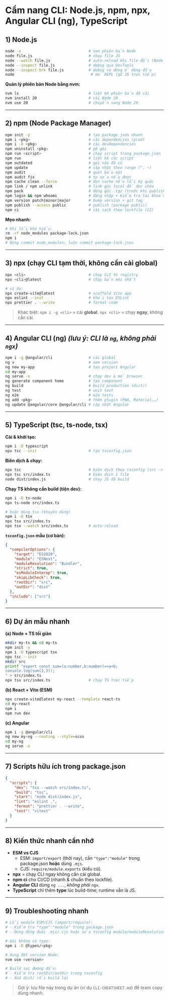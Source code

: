 # Cẩm nang CLI: Node.js, npm, npx, Angular CLI (ng), TypeScript

## 1) Node.js

```bash
node -v                              # xem phiên bản Node
node file.js                         # chạy file JS
node --watch file.js                 # auto-reload khi file đổi (Node 18+)
node --inspect file.js               # debug qua DevTools
node --inspect-brk file.js           # debug và dừng ở dòng đầu
node                                  # mở REPL (gõ JS trực tiếp)
```

**Quản lý phiên bản Node bằng nvm:**
```bash
nvm ls                               # liệt kê phiên bản đã cài
nvm install 20                       # cài Node 20
nvm use 20                           # chuyển sang Node 20
```

---

## 2) npm (Node Package Manager)

```bash
npm init -y                          # tạo package.json nhanh
npm i <pkg>                          # cài dependencies (prod)
npm i -D <pkg>                       # cài devDependencies
npm uninstall <pkg>                  # gỡ gói
npm run <script>                     # chạy script trong package.json
npm run                              # liệt kê các script
npm outdated                         # gói nào đã cũ
npm update                           # cập nhật theo range (^, ~)
npm audit                            # quét bảo mật
npm audit fix                        # tự sửa nếu được
npm cache clean --force              # dọn cache nếu lỗi kỳ quặc
npm link / npm unlink                # link gói local để dev chéo
npm pack                             # đóng gói .tgz (trước khi publish)
npm login && npm whoami              # đăng nhập + kiểm tra tài khoản
npm version patch|minor|major        # bump version + git tag
npm publish --access public          # publish (package public)
npm ci                               # cài sạch theo lockfile (CI)
```

**Mẹo nhanh:**
```bash
# Khi lỗi khó hiểu:
rm -rf node_modules package-lock.json
npm i
# Đừng commit node_modules; luôn commit package-lock.json
```

---

## 3) npx (chạy CLI tạm thời, không cần cài global)

```bash
npx <cli>                            # chạy CLI từ registry
npx <cli>@latest                     # chạy bản mới nhất

# ví dụ:
npx create-vite@latest               # scaffold Vite app
npx eslint --init                    # khởi tạo ESLint
npx prettier . --write               # format code
```

> Khác biệt: `npm i -g <cli>` = cài **global**. `npx <cli>` = chạy **ngay**, không cần cài.

---

## 4) Angular CLI (ng)  *(lưu ý: CLI là `ng`, không phải `ngx`)*

```bash
npm i -g @angular/cli                # cài global
ng v                                 # xem version
ng new my-app                        # tạo project Angular
cd my-app
ng serve -o                          # chạy dev & mở browser
ng generate component home           # tạo component
ng build                             # build production (dist/)
ng test                              # unit test
ng e2e                               # e2e tests
ng add <pkg>                         # thêm plugin (PWA, Material,…)
ng update @angular/core @angular/cli # cập nhật Angular
```

---

## 5) TypeScript (tsc, ts-node, tsx)

**Cài & khởi tạo:**
```bash
npm i -D typescript
npx tsc --init                       # tạo tsconfig.json
```

**Biên dịch & chạy:**
```bash
npx tsc                              # biên dịch theo tsconfig (src -> dist)
npx tsc src/index.ts                 # biên dịch 1 file
node dist/index.js                   # chạy JS đã build
```

**Chạy TS không cần build (tiện dev):**
```bash
npm i -D ts-node
npx ts-node src/index.ts

# hoặc dùng tsx (khuyên dùng)
npm i -D tsx
npx tsx src/index.ts
npx tsx --watch src/index.ts         # auto-reload
```

**`tsconfig.json` mẫu (cơ bản):**
```json
{
  "compilerOptions": {
    "target": "ES2020",
    "module": "ESNext",
    "moduleResolution": "Bundler",
    "strict": true,
    "esModuleInterop": true,
    "skipLibCheck": true,
    "rootDir": "src",
    "outDir": "dist"
  },
  "include": ["src"]
}
```

---

## 6) Dự án mẫu nhanh

**(a) Node + TS tối giản**
```bash
mkdir my-ts && cd my-ts
npm init -y
npm i -D typescript tsx
npx tsc --init
mkdir src
printf "export const sum=(a:number,b:number)=>a+b;
console.log(sum(2,3));
" > src/index.ts
npx tsx src/index.ts                 # chạy TS trực tiếp
```

**(b) React + Vite (ESM)**
```bash
npx create-vite@latest my-react --template react-ts
cd my-react
npm i
npm run dev
```

**(c) Angular**
```bash
npm i -g @angular/cli
ng new my-ng --routing --style=scss
cd my-ng
ng serve -o
```

---

## 7) Scripts hữu ích trong package.json

```json
{
  "scripts": {
    "dev": "tsx --watch src/index.ts",
    "build": "tsc",
    "start": "node dist/index.js",
    "lint": "eslint .",
    "format": "prettier . --write",
    "test": "vitest"
  }
}
```

---

## 8) Kiến thức nhanh cần nhớ

- **ESM vs CJS**  
  - ESM: `import/export` (thời nay), cần `"type":"module"` trong package.json **hoặc** dùng `.mjs`.  
  - CJS: `require/module.exports` (kiểu cũ).
- **npx** = chạy CLI ngay không cần cài global.  
- **npm ci** cho CI/CD (nhanh & chuẩn theo lockfile).  
- **Angular CLI** dùng `ng ...`, *không phải* `ngx`.  
- **TypeScript** chỉ thêm **type** lúc build-time; runtime vẫn là JS.

---

## 9) Troubleshooting nhanh

```bash
# Lỗi module ESM/CJS (import/require):
# - Kiểm tra "type":"module" trong package.json
# - Dùng đúng đuôi .mjs/.cjs hoặc sửa tsconfig module/moduleResolution

# Gói không có type:
npm i -D @types/<pkg>

# Xung đột version Node:
nvm use <version>

# Build sai đường dẫn:
# - Kiểm tra rootDir/outDir trong tsconfig
# - Xoá dist/ rồi build lại
```

> Gợi ý: lưu file này trong dự án (ví dụ `CLI-CHEATSHEET.md`) để team copy dùng nhanh.
